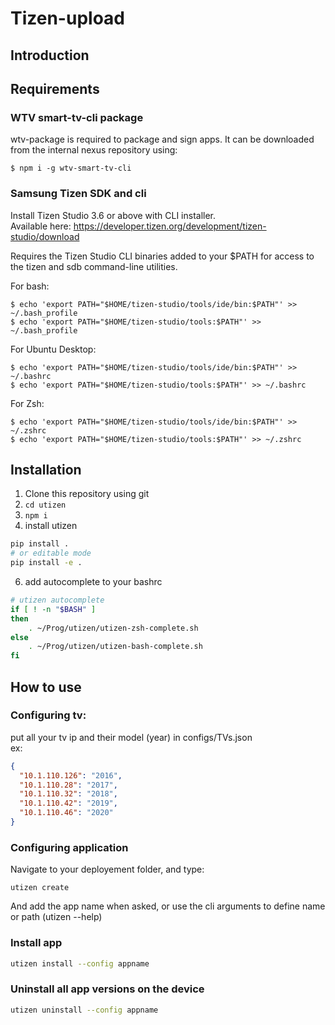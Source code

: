 # Tizen-upload

## Introduction

## Requirements

### WTV smart-tv-cli package
wtv-package is required to package and sign apps. It can be downloaded from the internal nexus repository using: 
```
$ npm i -g wtv-smart-tv-cli
```

### Samsung Tizen SDK and cli
Install Tizen Studio 3.6 or above with CLI installer.  
Available here: https://developer.tizen.org/development/tizen-studio/download  

Requires the Tizen Studio CLI binaries added to your $PATH for access to the tizen and sdb command-line utilities.

For bash:

```
$ echo 'export PATH="$HOME/tizen-studio/tools/ide/bin:$PATH"' >> ~/.bash_profile
$ echo 'export PATH="$HOME/tizen-studio/tools:$PATH"' >> ~/.bash_profile
```

For Ubuntu Desktop:  

```
$ echo 'export PATH="$HOME/tizen-studio/tools/ide/bin:$PATH"' >> ~/.bashrc
$ echo 'export PATH="$HOME/tizen-studio/tools:$PATH"' >> ~/.bashrc
```

For Zsh:  

```
$ echo 'export PATH="$HOME/tizen-studio/tools/ide/bin:$PATH"' >> ~/.zshrc
$ echo 'export PATH="$HOME/tizen-studio/tools:$PATH"' >> ~/.zshrc
```

## Installation

1. Clone this repository using git
2. `cd utizen`
3. `npm i`
5. install utizen
~~~sh
pip install .
# or editable mode
pip install -e .
~~~

6. add autocomplete to your bashrc
~~~sh
# utizen autocomplete
if [ ! -n "$BASH" ]
then 
	. ~/Prog/utizen/utizen-zsh-complete.sh 
else
	. ~/Prog/utizen/utizen-bash-complete.sh
fi
~~~


## How to use

### Configuring tv:  
put all your tv ip and their model (year) in configs/TVs.json  
ex:  
~~~json
{
  "10.1.110.126": "2016",
  "10.1.110.28": "2017",
  "10.1.110.32": "2018",
  "10.1.110.42": "2019",
  "10.1.110.46": "2020"
}
~~~

### Configuring application
Navigate to your deployement folder, and type:  
~~~
utizen create
~~~
And add the app name when asked, or use the cli arguments to define name or path (utizen --help)

### Install app
~~~sh
utizen install --config appname
~~~


### Uninstall all app versions on the device
~~~sh
utizen uninstall --config appname
~~~
